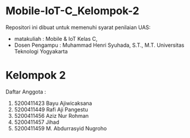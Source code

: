 # Mobile-IoT-C_Kelompok-2
Repositori ini dibuat untuk memenuhi syarat penilaian UAS:
* matakuliah : Mobile &amp; IoT Kelas C,
* Dosen Pengampu : Muhammad Henri Syuhada, S.T., M.T.
Universitas Teknologi Yogyakarta

# Kelompok 2
Daftar Anggota :
1. 5200411423 Bayu Ajiwicaksana
2. 5200411449 Rafi Aji Pangestu
3. 5200411456 Aziz Nur Rohman
4. 5200411457 Jihad
5. 5200411459 M. Abdurrasyid Nugroho
